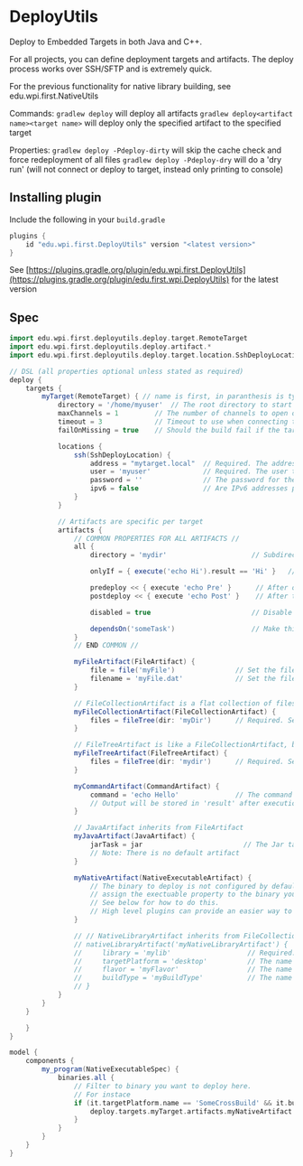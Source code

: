 DeployUtils
====
Deploy to Embedded Targets in both Java and C++.

For all projects, you can define deployment targets and artifacts. The deploy process works over SSH/SFTP and
is extremely quick.

For the previous functionality for native library building, see edu.wpi.first.NativeUtils

Commands:
`gradlew deploy` will deploy all artifacts
`gradlew deploy<artifact name><target name>` will deploy only the specified artifact to the specified target

Properties:
`gradlew deploy -Pdeploy-dirty` will skip the cache check and force redeployment of all files
`gradlew deploy -Pdeploy-dry` will do a 'dry run' (will not connect or deploy to target, instead only printing to console)

## Installing plugin
Include the following in your `build.gradle`
```gradle
plugins {
    id "edu.wpi.first.DeployUtils" version "<latest version>"
}
```

See [https://plugins.gradle.org/plugin/edu.wpi.first.DeployUtils](https://plugins.gradle.org/plugin/edu.first.wpi.DeployUtils) for the latest version

## Spec

```gradle
import edu.wpi.first.deployutils.deploy.target.RemoteTarget
import edu.wpi.first.deployutils.deploy.artifact.*
import edu.wpi.first.deployutils.deploy.target.location.SshDeployLocation

// DSL (all properties optional unless stated as required)
deploy {
    targets {
        myTarget(RemoteTarget) { // name is first, in paranthesis is type
            directory = '/home/myuser'  // The root directory to start deploying to. Default: user home
            maxChannels = 1         // The number of channels to open on the target (how many files / commands to run at the same time). Default: 1
            timeout = 3             // Timeout to use when connecting to target. Default: 3 (seconds)
            failOnMissing = true    // Should the build fail if the target can't be found? Default: true

            locations {
                ssh(SshDeployLocation) {
                    address = "mytarget.local"  // Required. The address to try
                    user = 'myuser'             // Required. The user to login as
                    password = ''               // The password for the user. Default: blank (empty) string
                    ipv6 = false                // Are IPv6 addresses permitted? Default: false
                }
            }

            // Artifacts are specific per target
            artifacts {
                // COMMON PROPERTIES FOR ALL ARTIFACTS //
                all {
                    directory = 'mydir'                     // Subdirectory to use. Relative to target directory

                    onlyIf = { execute('echo Hi').result == 'Hi' }   // Check closure for artifact. Will not deploy if evaluates to false

                    predeploy << { execute 'echo Pre' }      // After onlyIf, but before deploy logic
                    postdeploy << { execute 'echo Post' }    // After this artifact's deploy logic

                    disabled = true                         // Disable this artifact. Default: false.

                    dependsOn('someTask')                   // Make this artifact depend on a task
                }
                // END COMMON //

                myFileArtifact(FileArtifact) {
                    file = file('myFile')               // Set the file to deploy. Required.
                    filename = 'myFile.dat'             // Set the filename to deploy to. Default: same name as file
                }

                // FileCollectionArtifact is a flat collection of files - directory structure is not preserved
                myFileCollectionArtifact(FileCollectionArtifact) {
                    files = fileTree(dir: 'myDir')      // Required. Set the filecollection (e.g. filetree, files, etc) to deploy
                }

                // FileTreeArtifact is like a FileCollectionArtifact, but the directory structure is preserved
                myFileTreeArtifact(FileTreeArtifact) {
                    files = fileTree(dir: 'mydir')      // Required. Set the fileTree (e.g. filetree, ziptree) to deploy
                }

                myCommandArtifact(CommandArtifact) {
                    command = 'echo Hello'              // The command to run. Required.
                    // Output will be stored in 'result' after execution
                }

                // JavaArtifact inherits from FileArtifact
                myJavaArtifact(JavaArtifact) {
                    jarTask = jar                         // The Jar task to deploy.
                    // Note: There is no default artifact
                }

                myNativeArtifact(NativeExecutableArtifact) {
                    // The binary to deploy is not configured by default. To configure,
                    // assign the exectuable property to the binary you want to run.
                    // See below for how to do this.
                    // High level plugins can provide an easier way to do this.
                }

                // // NativeLibraryArtifact inherits from FileCollectionArtifact
                // nativeLibraryArtifact('myNativeLibraryArtifact') {
                //     library = 'mylib'                   // Required. Name of library (model.libraries {}) to deploy.
                //     targetPlatform = 'desktop'          // The name of the native platform (model.platforms {}) to deploy.
                //     flavor = 'myFlavor'                 // The name of the flavor (model.flavors {}) to deploy.
                //     buildType = 'myBuildType'           // The name of the buildType (model.buildTypes {}) to deploy.
                // }
            }
        }
    }

    }
}

model {
    components {
        my_program(NativeExecutableSpec) {
            binaries.all {
                // Filter to binary you want to deploy here.
                // For instace
                if (it.targetPlatform.name == 'SomeCrossBuild' && it.buildType.name == 'debug') {
                    deploy.targets.myTarget.artifacts.myNativeArtifact.binary = it
                }
            }
        }
    }
}
```
